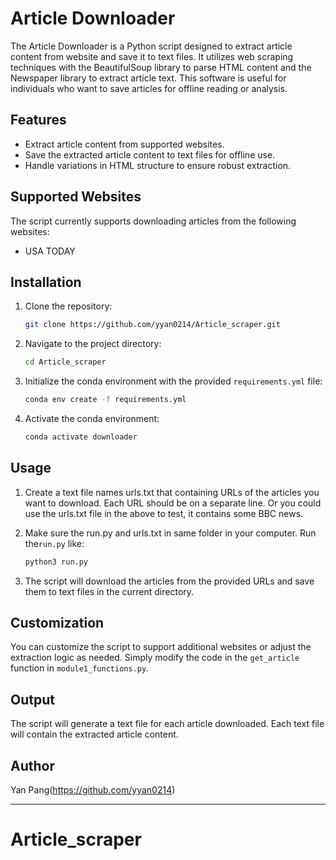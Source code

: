 # Article Downloader

The Article Downloader is a Python script designed to extract article content from website and save it to text files. It utilizes web scraping techniques with the BeautifulSoup library to parse HTML content and the Newspaper library to extract article text. This software is useful for individuals who want to save articles for offline reading or analysis.

## Features

- Extract article content from supported websites.
- Save the extracted article content to text files for offline use.
- Handle variations in HTML structure to ensure robust extraction.

## Supported Websites

The script currently supports downloading articles from the following websites:

- USA TODAY


## Installation

1. Clone the repository:

    ```bash
    git clone https://github.com/yyan0214/Article_scraper.git
    ```

2. Navigate to the project directory:

    ```bash
    cd Article_scraper
    ```

3. Initialize the conda environment with the provided `requirements.yml` file:

    ```bash
    conda env create -f requirements.yml
    ```

4. Activate the conda environment:

    ```bash
    conda activate downloader
    ```

## Usage

1. Create a text file names urls.txt that containing URLs of the articles you want to download. Each URL should be on a separate line. Or you could use the urls.txt file in the above to test, it contains some BBC news.

2. Make sure the run.py and urls.txt in same folder in your computer. Run the`run.py` like:

    ```bash
    python3 run.py
    ```

3. The script will download the articles from the provided URLs and save them to text files in the current directory.

## Customization

You can customize the script to support additional websites or adjust the extraction logic as needed. Simply modify the code in the `get_article` function in `module1_functions.py`.

## Output

The script will generate a text file for each article downloaded. Each text file will contain the extracted article content.

## Author

Yan Pang(https://github.com/yyan0214)

---

# Article_scraper
